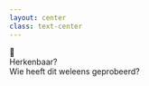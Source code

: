 ```yaml
---
layout: center
class: text-center
---
```


<div class="text-6xl mb-12">
🙋
</div>

<div class="text-5xl font-bold mb-8">
Herkenbaar?
</div>

<div class="text-3xl opacity-75">
Wie heeft dit weleens geprobeerd?
</div>

<!--
👋 POLL (30 sec)
"Hands up!"
Validatie van probleem
Engagement met publiek
-->

